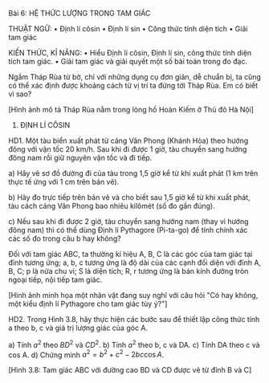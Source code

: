 Bài 6: HỆ THỨC LƯỢNG TRONG TAM GIÁC

THUẬT NGỮ:
• Định lí côsin
• Định lí sin
• Công thức tính diện tích
• Giải tam giác

KIẾN THỨC, KĨ NĂNG:
• Hiểu Định lí côsin, Định lí sin, công thức tính diện tích tam giác.
• Giải tam giác và giải quyết một số bài toán trong đo đạc.

Ngắm Tháp Rùa từ bờ, chỉ với những dụng cụ đơn giản, dễ chuẩn bị, ta cũng có thể xác định được khoảng cách từ vị trí ta đứng tới Tháp Rùa. Em có biết vì sao?

[Hình ảnh mô tả Tháp Rùa nằm trong lòng hồ Hoàn Kiếm ở Thủ đô Hà Nội]

1. ĐỊNH LÍ CÔSIN

HD1. Một tàu biển xuất phát từ cảng Vân Phong (Khánh Hòa) theo hướng đông với vận tốc 20 km/h. Sau khi đi được 1 giờ, tàu chuyển sang hướng đông nam rồi giữ nguyên vận tốc và đi tiếp.

a) Hãy vẽ sơ đồ đường đi của tàu trong 1,5 giờ kể từ khi xuất phát (1 km trên thực tế ứng với 1 cm trên bản vẽ).

b) Hãy đo trực tiếp trên bản vẽ và cho biết sau 1,5 giờ kể từ khi xuất phát, tàu cách cảng Vân Phong bao nhiêu kilômét (số đo gần đúng).

c) Nếu sau khi đi được 2 giờ, tàu chuyển sang hướng nam (thay vì hướng đông nam) thì có thể dùng Định lí Pythagore (Pi-ta-go) để tính chính xác các số đo trong câu b hay không?

Đối với tam giác ABC, ta thường kí hiệu A, B, C là các góc của tam giác tại đỉnh tương ứng; a, b, c tương ứng là độ dài của các cạnh đối diện với đỉnh A, B, C; p là nửa chu vi; S là diện tích; R, r tương ứng là bán kính đường tròn ngoại tiếp, nội tiếp tam giác.

[Hình ảnh minh họa một nhân vật đang suy nghĩ với câu hỏi "Có hay không, một kiểu định lí Pythagore cho tam giác tùy ý?"]

HD2. Trong Hình 3.8, hãy thực hiện các bước sau để thiết lập công thức tính a theo b, c và giá trị lượng giác của góc A.

a) Tính $a^2$ theo $BD^2$ và $CD^2$.
b) Tính $a^2$ theo b, c và DA.
c) Tính DA theo c và cos A.
d) Chứng minh $a^2 = b^2 + c^2 - 2bc\cos A$.

[Hình 3.8: Tam giác ABC với đường cao BD và CD được vẽ từ đỉnh B và C]